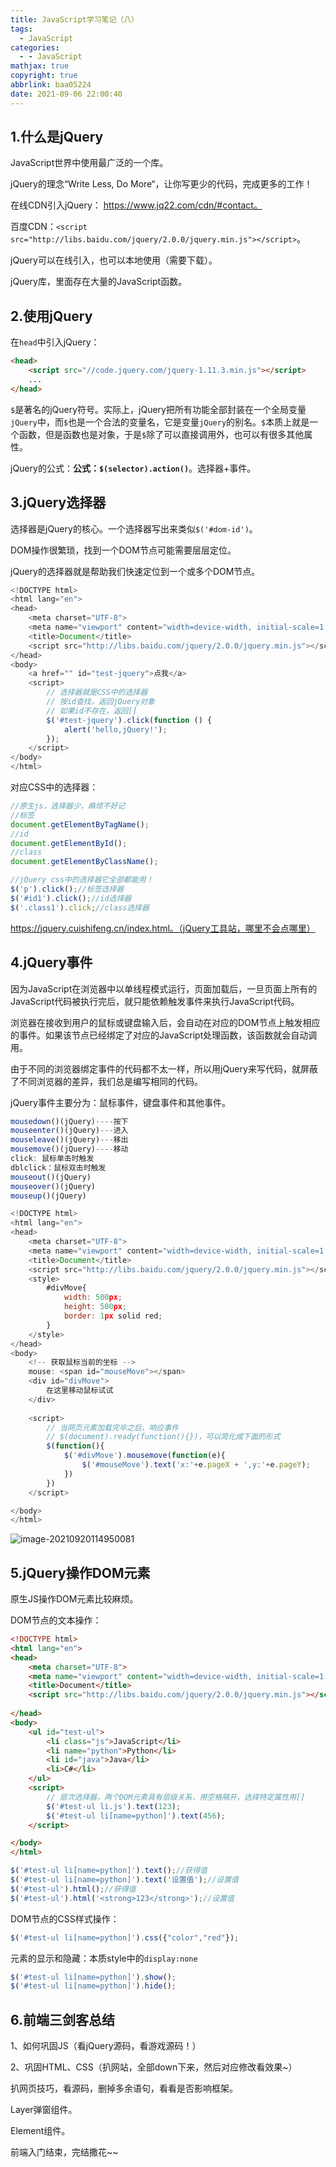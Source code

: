 ```yaml
---
title: JavaScript学习笔记（八）
tags:
  - JavaScript
categories:
  - - JavaScript
mathjax: true
copyright: true
abbrlink: baa05224
date: 2021-09-06 22:00:40
---
```


## 1.什么是jQuery

JavaScript世界中使用最广泛的一个库。

jQuery的理念“Write Less, Do More“，让你写更少的代码，完成更多的工作！

<!--more-->

在线CDN引入jQuery： https://www.jq22.com/cdn/#contact。

百度CDN：`<script src="http://libs.baidu.com/jquery/2.0.0/jquery.min.js"></script>`。

jQuery可以在线引入，也可以本地使用（需要下载）。

jQuery库，里面存在大量的JavaScript函数。

## 2.使用jQuery

在`head`中引入jQuery：

```html
<head>
    <script src="//code.jquery.com/jquery-1.11.3.min.js"></script>
	...
</head>
```

`$`是著名的jQuery符号。实际上，jQuery把所有功能全部封装在一个全局变量`jQuery`中，而`$`也是一个合法的变量名，它是变量`jQuery`的别名。`$`本质上就是一个函数，但是函数也是对象，于是`$`除了可以直接调用外，也可以有很多其他属性。

jQuery的公式：**公式：`$(selector).action()`**。选择器+事件。

## 3.jQuery选择器

选择器是jQuery的核心。一个选择器写出来类似`$('#dom-id')`。

DOM操作很繁琐，找到一个DOM节点可能需要层层定位。

jQuery的选择器就是帮助我们快速定位到一个或多个DOM节点。

```js
<!DOCTYPE html>
<html lang="en">
<head>
    <meta charset="UTF-8">
    <meta name="viewport" content="width=device-width, initial-scale=1.0">
    <title>Document</title>
    <script src="http://libs.baidu.com/jquery/2.0.0/jquery.min.js"></script>
</head>
<body>
    <a href="" id="test-jquery">点我</a>
    <script>
        // 选择器就是CSS中的选择器
        // 按id查找，返回jQuery对象
        // 如果id不存在，返回[]
        $('#test-jquery').click(function () {
            alert('hello,jQuery!');
        });
    </script>
</body>
</html>
```

对应CSS中的选择器：

```js
//原生js，选择器少，麻烦不好记
//标签
document.getElementByTagName();
//id
document.getElementById();
//class
document.getElementByClassName();

//jQuery css中的选择器它全部都能用！
$('p').click();//标签选择器
$('#id1').click();//id选择器
$('.class1').click;//class选择器
```

https://jquery.cuishifeng.cn/index.html。（jQuery工具站，哪里不会点哪里）

## 4.jQuery事件

因为JavaScript在浏览器中以单线程模式运行，页面加载后，一旦页面上所有的JavaScript代码被执行完后，就只能依赖触发事件来执行JavaScript代码。

浏览器在接收到用户的鼠标或键盘输入后，会自动在对应的DOM节点上触发相应的事件。如果该节点已经绑定了对应的JavaScript处理函数，该函数就会自动调用。

由于不同的浏览器绑定事件的代码都不太一样，所以用jQuery来写代码，就屏蔽了不同浏览器的差异，我们总是编写相同的代码。

jQuery事件主要分为：鼠标事件，键盘事件和其他事件。

```js
mousedown()(jQuery)----按下
mouseenter()(jQuery)---进入
mouseleave()(jQuery)---移出
mousemove()(jQuery)----移动
click: 鼠标单击时触发
dblclick：鼠标双击时触发
mouseout()(jQuery)
mouseover()(jQuery)
mouseup()(jQuery)
```

```js
<!DOCTYPE html>
<html lang="en">
<head>
    <meta charset="UTF-8">
    <meta name="viewport" content="width=device-width, initial-scale=1.0">
    <title>Document</title>
    <script src="http://libs.baidu.com/jquery/2.0.0/jquery.min.js"></script>
    <style>
        #divMove{
            width: 500px;
            height: 500px;
            border: 1px solid red;
        }
    </style>
</head>
<body>
    <!-- 获取鼠标当前的坐标 -->
    mouse: <span id="mouseMove"></span>
    <div id="divMove">
        在这里移动鼠标试试
    </div>
    
    <script>
        // 当网页元素加载完毕之后，响应事件
        // $(document).ready(function(){})，可以简化成下面的形式
        $(function(){
            $('#divMove').mousemove(function(e){
                $('#mouseMove').text('x:'+e.pageX + ',y:'+e.pageY);
            })
        })
    </script>

</body>
</html>
```

![image-20210920114950081](https://gitee.com/grant1499/blog-pic/raw/master/img/202110232126934.png)

## 5.jQuery操作DOM元素

原生JS操作DOM元素比较麻烦。

DOM节点的文本操作：

```html
<!DOCTYPE html>
<html lang="en">
<head>
    <meta charset="UTF-8">
    <meta name="viewport" content="width=device-width, initial-scale=1.0">
    <title>Document</title>
    <script src="http://libs.baidu.com/jquery/2.0.0/jquery.min.js"></script>
    
</head>
<body>
    <ul id="test-ul">
        <li class="js">JavaScript</li>
        <li name="python">Python</li>
        <li id="java">Java</li>
        <li>C#</li>
    </ul>
    <script>
        // 层次选择器，两个DOM元素具有层级关系，用空格隔开，选择特定属性用[]
        $('#test-ul li.js').text(123);
        $('#test-ul li[name=python]').text(456);
    </script>

</body>
</html>
```

```js
$('#test-ul li[name=python]').text();//获得值
$('#test-ul li[name=python]').text('设置值');//设置值
$('#test-ul').html();//获得值
$('#test-ul').html('<strong>123</strong>');//设置值
```

DOM节点的CSS样式操作：

```js
$('#test-ul li[name=python]').css({"color","red"});
```

元素的显示和隐藏：本质style中的`display:none`

```js
$('#test-ul li[name=python]').show();
$('#test-ul li[name=python]').hide();
```

## 6.前端三剑客总结

1、如何巩固JS（看jQuery源码，看游戏源码！）

2、巩固HTML、CSS（扒网站，全部down下来，然后对应修改看效果~）

扒网页技巧，看源码，删掉多余语句，看看是否影响框架。

Layer弹窗组件。

Element组件。

前端入门结束，完结撒花~~